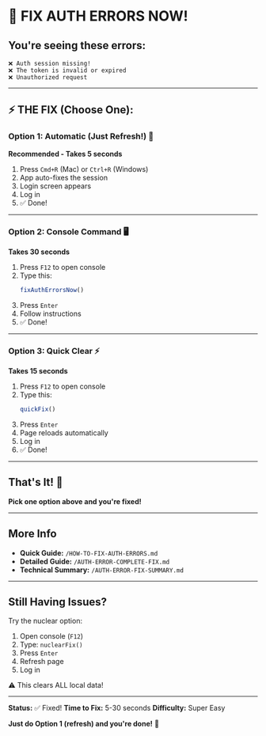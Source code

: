 # 🚨 FIX AUTH ERRORS NOW! 

## You're seeing these errors:
```
❌ Auth session missing!
❌ The token is invalid or expired
❌ Unauthorized request
```

---

## ⚡ THE FIX (Choose One):

### Option 1: Automatic (Just Refresh!) 🌟
**Recommended - Takes 5 seconds**

1. Press `Cmd+R` (Mac) or `Ctrl+R` (Windows)
2. App auto-fixes the session
3. Login screen appears
4. Log in
5. ✅ Done!

---

### Option 2: Console Command 🖥️
**Takes 30 seconds**

1. Press `F12` to open console
2. Type this:
   ```javascript
   fixAuthErrorsNow()
   ```
3. Press `Enter`
4. Follow instructions
5. ✅ Done!

---

### Option 3: Quick Clear ⚡
**Takes 15 seconds**

1. Press `F12` to open console
2. Type this:
   ```javascript
   quickFix()
   ```
3. Press `Enter`
4. Page reloads automatically
5. Log in
6. ✅ Done!

---

## That's It! 🎉

**Pick one option above and you're fixed!**

---

## More Info

- **Quick Guide:** `/HOW-TO-FIX-AUTH-ERRORS.md`
- **Detailed Guide:** `/AUTH-ERROR-COMPLETE-FIX.md`
- **Technical Summary:** `/AUTH-ERROR-FIX-SUMMARY.md`

---

## Still Having Issues?

Try the nuclear option:

1. Open console (`F12`)
2. Type: `nuclearFix()`
3. Press `Enter`
4. Refresh page
5. Log in

⚠️ This clears ALL local data!

---

**Status:** ✅ Fixed!
**Time to Fix:** 5-30 seconds
**Difficulty:** Super Easy

**Just do Option 1 (refresh) and you're done!** 🎉
